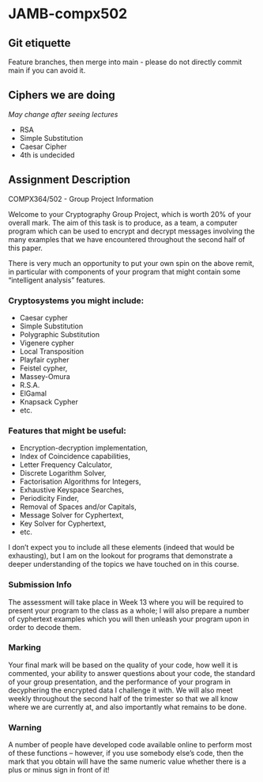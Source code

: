 # JAMB-compx502

## Git etiquette

Feature branches, then merge into main - please do not directly commit main if you can avoid it.

## Ciphers we are doing

_May change after seeing lectures_

- RSA
- Simple Substitution
- Caesar Cipher
- 4th is undecided

## Assignment Description

COMPX364/502 - Group Project Information

Welcome to your Cryptography Group Project, which is worth 20% of your overall mark.
The aim of this task is to produce, as a team, a computer program which can be used
to encrypt and decrypt messages involving the many examples that we have encountered
throughout the second half of this paper.

There is very much an opportunity to put your own spin on the above remit, in particular
with components of your program that might contain some “intelligent analysis” features.

### Cryptosystems you might include:

- Caesar cypher
- Simple Substitution
- Polygraphic Substitution
- Vigenere cypher
- Local Transposition
- Playfair cypher
- Feistel cypher,
- Massey-Omura
- R.S.A.
- ElGamal
- Knapsack Cypher
- etc.

### Features that might be useful:

- Encryption-decryption implementation,
- Index of Coincidence capabilities,
- Letter Frequency Calculator,
- Discrete Logarithm Solver,
- Factorisation Algorithms for Integers,
- Exhaustive Keyspace Searches,
- Periodicity Finder,
- Removal of Spaces and/or Capitals,
- Message Solver for Cyphertext,
- Key Solver for Cyphertext,
- etc.

I don’t expect you to include all these elements (indeed that would be exhausting), but I
am on the lookout for programs that demonstrate a deeper understanding of the topics we
have touched on in this course.

### Submission Info

The assessment will take place in Week 13 where you will be required to present your
program to the class as a whole; I will also prepare a number of cyphertext examples
which you will then unleash your program upon in order to decode them.

### Marking

Your final mark will be based on the quality of your code, how well it is commented, your
ability to answer questions about your code, the standard of your group presentation, and
the performance of your program in decyphering the encrypted data I challenge it with.
We will also meet weekly throughout the second half of the trimester so that we all know
where we are currently at, and also importantly what remains to be done.

### Warning

A number of people have developed code available online to perform most of
these functions – however, if you use somebody else’s code, then the mark that you obtain
will have the same numeric value whether there is a plus or minus sign in front of it!
